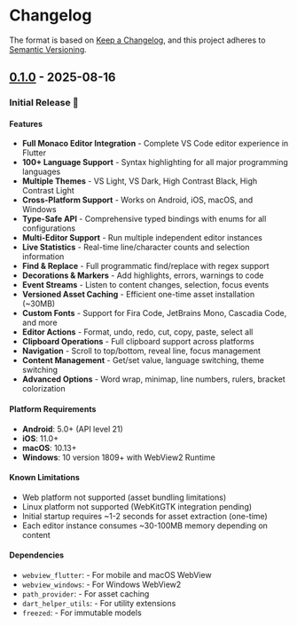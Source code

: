 # Changelog

The format is based on [Keep a Changelog](https://keepachangelog.com/en/1.0.0/),
and this project adheres to [Semantic Versioning](https://semver.org/spec/v2.0.0.html).

## [0.1.0] - 2025-08-16

### Initial Release 🎉

#### Features
- **Full Monaco Editor Integration** - Complete VS Code editor experience in Flutter
- **100+ Language Support** - Syntax highlighting for all major programming languages
- **Multiple Themes** - VS Light, VS Dark, High Contrast Black, High Contrast Light
- **Cross-Platform Support** - Works on Android, iOS, macOS, and Windows
- **Type-Safe API** - Comprehensive typed bindings with enums for all configurations
- **Multi-Editor Support** - Run multiple independent editor instances
- **Live Statistics** - Real-time line/character counts and selection information
- **Find & Replace** - Full programmatic find/replace with regex support
- **Decorations & Markers** - Add highlights, errors, warnings to code
- **Event Streams** - Listen to content changes, selection, focus events
- **Versioned Asset Caching** - Efficient one-time asset installation (~30MB)
- **Custom Fonts** - Support for Fira Code, JetBrains Mono, Cascadia Code, and more
- **Editor Actions** - Format, undo, redo, cut, copy, paste, select all
- **Clipboard Operations** - Full clipboard support across platforms
- **Navigation** - Scroll to top/bottom, reveal line, focus management
- **Content Management** - Get/set value, language switching, theme switching
- **Advanced Options** - Word wrap, minimap, line numbers, rulers, bracket colorization

#### Platform Requirements
- **Android**: 5.0+ (API level 21)
- **iOS**: 11.0+
- **macOS**: 10.13+
- **Windows**: 10 version 1809+ with WebView2 Runtime

#### Known Limitations
- Web platform not supported (asset bundling limitations)
- Linux platform not supported (WebKitGTK integration pending)
- Initial startup requires ~1-2 seconds for asset extraction (one-time)
- Each editor instance consumes ~30-100MB memory depending on content

#### Dependencies
- `webview_flutter`: - For mobile and macOS WebView
- `webview_windows`: - For Windows WebView2
- `path_provider`: - For asset caching
- `dart_helper_utils`: - For utility extensions
- `freezed`: - For immutable models

[0.1.0]: https://github.com/omar-hanafy/flutter_monaco/releases/tag/v0.1.0
